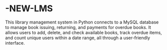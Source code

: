 # -NEW-LMS
This library management system in Python connects to a MySQL database to manage book issuing, returning, and payments for overdue books. It allows users to add, delete, and check available books, track overdue items, and count unique users within a date range, all through a user-friendly interface.

